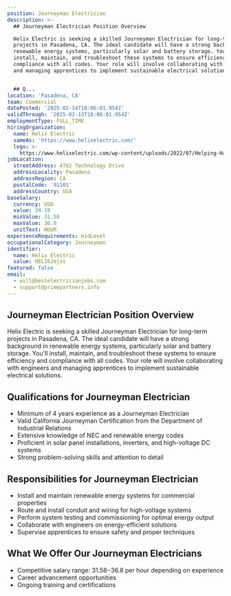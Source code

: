 ```yaml
---
position: Journeyman Electrician
description: >-
  ## Journeyman Electrician Position Overview

  Helix Electric is seeking a skilled Journeyman Electrician for long-term
  projects in Pasadena, CA. The ideal candidate will have a strong background in
  renewable energy systems, particularly solar and battery storage. You'll
  install, maintain, and troubleshoot these systems to ensure efficiency and
  compliance with all codes. Your role will involve collaborating with engineers
  and managing apprentices to implement sustainable electrical solutions.


  ## Q...
location: 'Pasadena, CA'
team: Commercial
datePosted: '2025-01-14T18:06:01.954Z'
validThrough: '2025-02-13T18:06:01.954Z'
employmentType: FULL_TIME
hiringOrganization:
  name: Helix Electric
  sameAs: 'https://www.helixelectric.com/'
  logo: >-
    https://www.helixelectric.com/wp-content/uploads/2022/07/Helping-Hands-Logo_Blue-e1656694113799.jpg
jobLocation:
  streetAddress: 4762 Technology Drive
  addressLocality: Pasadena
  addressRegion: CA
  postalCode: '91101'
  addressCountry: USA
baseSalary:
  currency: USD
  value: 34.19
  minValue: 31.58
  maxValue: 36.8
  unitText: HOUR
experienceRequirements: midLevel
occupationalCategory: Journeyman
identifier:
  name: Helix Electric
  value: HELI62ejxs
featured: false
email:
  - will@bestelectricianjobs.com
  - support@primepartners.info
---
```




## Journeyman Electrician Position Overview
Helix Electric is seeking a skilled Journeyman Electrician for long-term projects in Pasadena, CA. The ideal candidate will have a strong background in renewable energy systems, particularly solar and battery storage. You'll install, maintain, and troubleshoot these systems to ensure efficiency and compliance with all codes. Your role will involve collaborating with engineers and managing apprentices to implement sustainable electrical solutions.

## Qualifications for Journeyman Electrician
- Minimum of 4 years experience as a Journeyman Electrician  
- Valid California Journeyman Certification from the Department of Industrial Relations  
- Extensive knowledge of NEC and renewable energy codes  
- Proficient in solar panel installations, inverters, and high-voltage DC systems  
- Strong problem-solving skills and attention to detail  

## Responsibilities for Journeyman Electrician
- Install and maintain renewable energy systems for commercial properties  
- Route and install conduit and wiring for high-voltage systems  
- Perform system testing and commissioning for optimal energy output  
- Collaborate with engineers on energy-efficient solutions  
- Supervise apprentices to ensure safety and proper techniques  

## What We Offer Our Journeyman Electricians
- Competitive salary range: $31.58-$36.8 per hour depending on experience  
- Career advancement opportunities  
- Ongoing training and certifications  